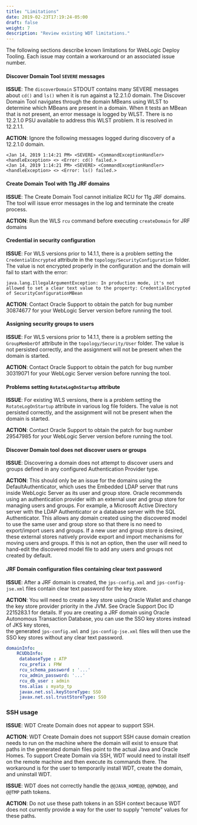 ```yaml
---
title: "Limitations"
date: 2019-02-23T17:19:24-05:00
draft: false
weight: 7
description: "Review existing WDT limitations."
---
```



The following sections describe known limitations for WebLogic Deploy Tooling. Each issue may contain a workaround or an associated issue number.

#### Discover Domain Tool `SEVERE` messages

**ISSUE**:
The `discoverDomain` STDOUT contains many SEVERE messages about `cd()` and `ls()` when it is run against a 12.2.1.0 domain. The Discover Domain Tool navigates through the domain MBeans using WLST to determine which MBeans are present in a domain. When it tests an MBean that is not present, an error message is logged by WLST. There is no 12.2.1.0 PSU available to address this WLST problem. It is resolved in 12.2.1.1.

**ACTION**:
Ignore the following messages logged during discovery of a 12.2.1.0 domain.
```
<Jan 14, 2019 1:14:21 PM> <SEVERE> <CommandExceptionHandler> <handleException> <> <Error: cd() failed.>
<Jan 14, 2019 1:14:21 PM> <SEVERE> <CommandExceptionHandler> <handleException> <> <Error: ls() failed.>
```

#### Create Domain Tool with 11g JRF domains

**ISSUE**:
The Create Domain Tool cannot initialize RCU for 11g JRF domains. The tool will issue error messages in the log and terminate the create process.

**ACTION**:
Run the WLS `rcu` command before executing `createDomain` for JRF domains

#### Credential in security configuration

**ISSUE**: For WLS versions prior to 14.1.1, there is a problem setting the `CredentialEncrypted` attribute in the `topology/SecurityConfiguration` folder. The value is not encrypted properly in the configuration and the domain will fail to start with the error:
```
java.lang.IllegalArgumentException: In production mode, it's not allowed to set a clear text value to the property: CredentialEncrypted of SecurityConfigurationMBean
```
**ACTION**: Contact Oracle Support to obtain the patch for bug number 30874677 for your WebLogic Server version before running the tool.

#### Assigning security groups to users

**ISSUE**: For WLS versions prior to 14.1.1, there is a problem setting the `GroupMemberOf` attribute in the `topology/Security/User` folder. The value is not persisted correctly, and the assignment will not be present when the domain is started.

**ACTION**: Contact Oracle Support to obtain the patch for bug number 30319071 for your WebLogic Server version before running the tool.

#### Problems setting `RotateLogOnStartup` attribute

**ISSUE**: For existing WLS versions, there is a problem setting the `RotateLogOnStartup` attribute in various log file folders. The value is not persisted correctly, and the assignment will not be present when the domain is started.

**ACTION**: Contact Oracle Support to obtain the patch for bug number 29547985 for your WebLogic Server version before running the tool.

#### Discover Domain tool does not discover users or groups

**ISSUE**: Discovering a domain does not attempt to discover users and groups defined in any configured Authentication Provider type.

**ACTION**: This should only be an issue for the domains using the DefaultAuthenticator, which uses the Embedded LDAP
server that runs inside WebLogic Server as its user and group store.  Oracle recommends using an authentication provider
with an external user and group store for managing users and groups.  For example, a Microsoft Active Directory server
with the LDAP Authenticator or a database server with the SQL Authenticator.  This allows any domain created using the
discovered model to use the same user and group store so that there is no need to export/import users and groups.  If a
new user and group store is desired, these external stores natively provide export and import mechanisms for moving
users and groups.  If this is not an option, then the user will need to hand-edit the discovered model file to add any
users and groups not created by default.

#### JRF Domain configuration files containing clear text password

**ISSUE**: After a JRF domain is created, the `jps-config.xml` and `jps-config-jse.xml` files contain clear text password for the key store.

**ACTION**: You will need to create a key store using Oracle Wallet and change the key store provider priority in the JVM. See Oracle Support Doc ID 2215283.1 for details.
If you are creating a JRF domain using Oracle Autonomous Transaction Database, you can use the SSO key stores instead of JKS key stores,  
the generated `jps-config.xml` and `jps-config-jse.xml` files will then use the SSO key stores without any clear text password.

```yaml
domainInfo:
    RCUDbInfo:
     databaseType : ATP
     rcu_prefix : FMW
     rcu_schema_password : '...'
     rcu_admin_password: '...'
     rcu_db_user : admin
     tns.alias : myatp_tp
     javax.net.ssl.keyStoreType: SSO
     javax.net.ssl.trustStoreType: SSO
```

### SSH usage

**ISSUE**: WDT Create Domain does not appear to support SSH.

**ACTION**: WDT Create Domain does not support SSH cause domain creation needs to run on the machine where the domain
will exist to ensure that paths in the generated domain files point to the actual Java and Oracle Homes.  To support
Create Domain via SSH, WDT would need to install itself on the remote machine and then execute its commands there.
The workaround is for the user to temporarily install WDT, create the domain, and uninstall WDT.

**ISSUE**: WDT does not correctly handle the `@@JAVA_HOME@@`, `@@PWD@@`, and `@@TMP` path tokens.

**ACTION**: Do not use these path tokens in an SSH context because WDT does not currently provide a way for the user
to supply "remote" values for these paths.
